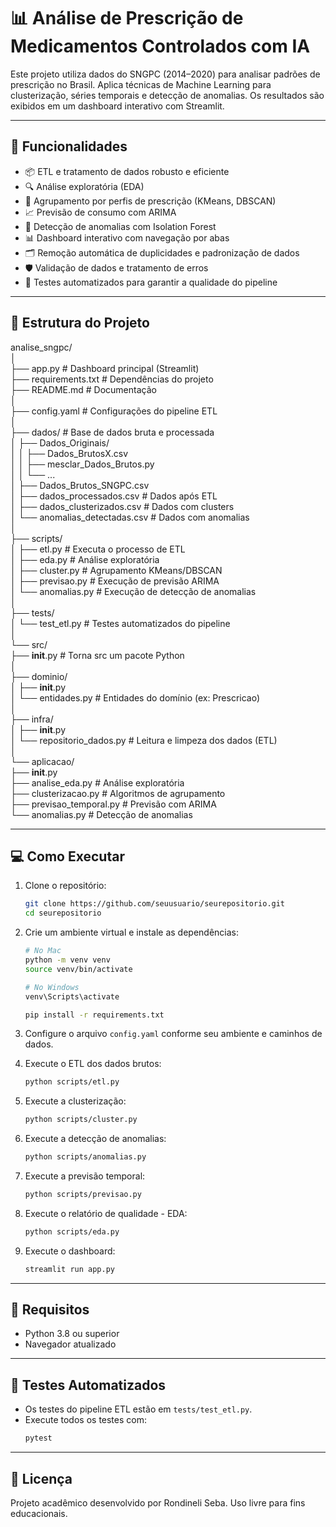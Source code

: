 # 📊 Análise de Prescrição de Medicamentos Controlados com IA

Este projeto utiliza dados do SNGPC (2014–2020) para analisar padrões de prescrição no Brasil. Aplica técnicas de Machine Learning para clusterização, séries temporais e detecção de anomalias. Os resultados são exibidos em um dashboard interativo com Streamlit.

---

## 🚀 Funcionalidades

- 📦 ETL e tratamento de dados robusto e eficiente
- 🔍 Análise exploratória (EDA)
- 🧠 Agrupamento por perfis de prescrição (KMeans, DBSCAN)
- 📈 Previsão de consumo com ARIMA
- 🚨 Detecção de anomalias com Isolation Forest
- 📊 Dashboard interativo com navegação por abas
- 🗂️ Remoção automática de duplicidades e padronização de dados
- 🛡️ Validação de dados e tratamento de erros
- 🧪 Testes automatizados para garantir a qualidade do pipeline

---

## 🧱 Estrutura do Projeto

analise_sngpc/  
│  
├── app.py                            # Dashboard principal (Streamlit)  
├── requirements.txt                  # Dependências do projeto  
├── README.md                         # Documentação  
│  
├── config.yaml                       # Configurações do pipeline ETL  
│  
├── dados/                            # Base de dados bruta e processada  
│   ├── Dados_Originais/  
│   │   ├── Dados_BrutosX.csv  
│   │   ├── mesclar_Dados_Brutos.py  
│   │   └── ...  
│   ├── Dados_Brutos_SNGPC.csv  
│   ├── dados_processados.csv         # Dados após ETL  
│   ├── dados_clusterizados.csv       # Dados com clusters  
│   └── anomalias_detectadas.csv      # Dados com anomalias  
│  
├── scripts/  
│   ├── etl.py                        # Executa o processo de ETL  
│   ├── eda.py                        # Análise exploratória  
│   ├── cluster.py                    # Agrupamento KMeans/DBSCAN  
│   ├── previsao.py                   # Execução de previsão ARIMA  
│   └── anomalias.py                  # Execução de detecção de anomalias  
│  
├── tests/  
│   └── test_etl.py                   # Testes automatizados do pipeline  
│  
└── src/  
    ├── __init__.py                   # Torna src um pacote Python  
    │  
    ├── dominio/  
    │   ├── __init__.py  
    │   └── entidades.py              # Entidades do domínio (ex: Prescricao)  
    │  
    ├── infra/  
    │   ├── __init__.py  
    │   └── repositorio_dados.py      # Leitura e limpeza dos dados (ETL)  
    │  
    └── aplicacao/  
        ├── __init__.py  
        ├── analise_eda.py            # Análise exploratória  
        ├── clusterizacao.py          # Algoritmos de agrupamento  
        ├── previsao_temporal.py      # Previsão com ARIMA  
        └── anomalias.py              # Detecção de anomalias  

---

## 💻 Como Executar

1. Clone o repositório:
    ```bash
    git clone https://github.com/seuusuario/seurepositorio.git
    cd seurepositorio
    ```

2. Crie um ambiente virtual e instale as dependências:
    ```bash
    # No Mac
    python -m venv venv
    source venv/bin/activate

    # No Windows
    venv\Scripts\activate

    pip install -r requirements.txt
    ```

3. Configure o arquivo `config.yaml` conforme seu ambiente e caminhos de dados.

4. Execute o ETL dos dados brutos:
    ```bash
    python scripts/etl.py
    ```

5. Execute a clusterização:
    ```bash
    python scripts/cluster.py
    ```

6. Execute a detecção de anomalias:
    ```bash
    python scripts/anomalias.py
    ```

7. Execute a previsão temporal:
    ```bash
    python scripts/previsao.py
    ```

8. Execute o relatório de qualidade - EDA:
    ```bash
    python scripts/eda.py
    ```

9. Execute o dashboard:
    ```bash
    streamlit run app.py
    ```

---

## 🧪 Requisitos

- Python 3.8 ou superior
- Navegador atualizado

---

## 🧪 Testes Automatizados

- Os testes do pipeline ETL estão em `tests/test_etl.py`.
- Execute todos os testes com:
    ```bash
    pytest
    ```

---

## 📄 Licença

Projeto acadêmico desenvolvido por Rondineli Seba. Uso livre para fins educacionais.